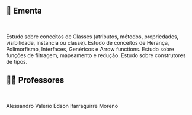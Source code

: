 ## :memo: Ementa

</br>

Estudo sobre conceitos de Classes (atributos, métodos, propriedades, visibilidade, instancia ou classe).
Estudo de conceitos de Herança, Polimorfismo, Interfaces, Genéricos e Arrow functions. Estudo sobre
funções de filtragem, mapeamento e redução. Estudo sobre construtores de tipos.

## :man_teacher: Professores

</br>

Alessandro Valério
Edson Ifarraguirre Moreno
